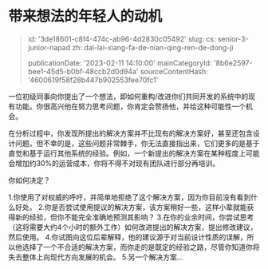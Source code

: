 带来想法的年轻人的动机
===========

> id: '3de18601-c8f4-474c-ab96-4d2830c05492'
> slug:
> 	cs: senior-3-junior-napad
> 	zh: dai-lai-xiang-fa-de-nian-qing-ren-de-dong-ji
> 
> publicationDate: '2023-02-11 14:10:00'
> mainCategoryId: '8b6e2597-bee1-45d5-b0bf-48ccb2d0d94a'
> sourceContentHash: '4600619f58f28b447b902553fee70fc1'

一位初级同事向你提出了一个想法，即如何重构/改进你们共同开发的系统中的现有功能。你很高兴他在努力思考问题，你肯定会赞扬他，并给这种可能性一个机会。

在分析过程中，你发现所提出的解决方案并不比现有的解决方案好，甚至还包含设计问题。但不幸的是，这些问题非常棘手，你无法直接指出来，它们更多的是基于直觉和基于运行其他系统的经验。例如，一个新提出的解决方案在某种程度上可能会增加约30%的运营成本，你将不得不对现有团队进行部分再培训。

你如何决定？

1.你使用了对权威的呼吁，并简单地拒绝了这个解决方案，因为你目前没有看到什么好处。
2.你是否尝试使用提议的解决方案，该方案稍好一些，这样小辈就能获得新的经验，但你不能完全准确地预测其影响？
3.在你的业余时间，你尝试思考（这将需要大约4个小时的额外工作）如何改进提出的解决方案，提出修改建议，然后使用。
4.你试图向这位后辈解释，他的建议源于对当前设计性质的误解，所以他选择了一个不合适的解决方案，而你走的是既定的经验之路，尽管你知道你将失去整体上向现代方向发展的机会。
5.另一个解决方案...
